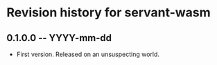 # Revision history for servant-wasm

## 0.1.0.0 -- YYYY-mm-dd

* First version. Released on an unsuspecting world.
